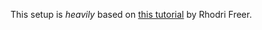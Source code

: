This setup is *heavily* based on [this tutorial](https://medium.com/@rhodrifreer/a-terraform-aks-and-application-gateway-tutorial-part-1-91958633519e) by Rhodri Freer.
